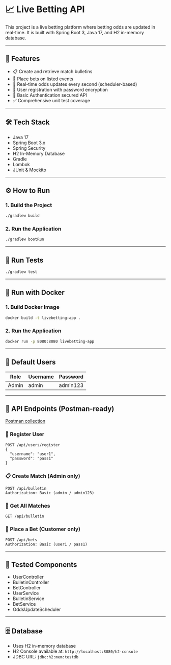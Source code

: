 
# 📈 Live Betting API

This project is a live betting platform where betting odds are updated in real-time. It is built with Spring Boot 3, Java 17, and H2 in-memory database.

---

## 🚀 Features

- 📋 Create and retrieve match bulletins
- 🎯 Place bets on listed events
- 🔄 Real-time odds updates every second (scheduler-based)
- 👤 User registration with password encryption
- 🔐 Basic Authentication secured API
- ✅ Comprehensive unit test coverage

---

## 🛠 Tech Stack

- Java 17
- Spring Boot 3.x
- Spring Security
- H2 In-Memory Database
- Gradle
- Lombok
- JUnit & Mockito

---

## ⚙️ How to Run

### 1. Build the Project

```bash
./gradlew build
```

### 2. Run the Application

```bash
./gradlew bootRun
```

---

## 🧪 Run Tests

```bash
./gradlew test
```

---

## 🐳 Run with Docker

### 1. Build Docker Image

```bash
docker build -t livebetting-app .
```

### 2. Run the Application

```bash
docker run -p 8080:8080 livebetting-app
```

---

## 🔐 Default Users

| Role     | Username | Password   |
|----------|----------|------------|
| Admin    | admin    | admin123   |

---

## 📮 API Endpoints (Postman-ready)
[Postman collection](Live%20Betting%20API.postman_collection.json)

### 🔐 Register User
```
POST /api/users/register
{
  "username": "user1",
  "password": "pass1"
}
```

### 📋 Create Match (Admin only)
```
POST /api/bulletin
Authorization: Basic (admin / admin123)
```

### 📃 Get All Matches
```
GET /api/bulletin
```

### 🎯 Place a Bet (Customer only)
```
POST /api/bets
Authorization: Basic (user1 / pass1)
```

---

## 🧪 Tested Components

- UserController
- BulletinController
- BetController
- UserService
- BulletinService
- BetService
- OddsUpdateScheduler

---

## 🗄 Database

- Uses H2 in-memory database
- H2 Console available at: `http://localhost:8080/h2-console`
- JDBC URL: `jdbc:h2:mem:testdb`
